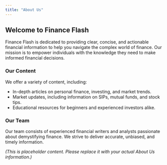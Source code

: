 ```yaml
---
title: "About Us"
---
```


## Welcome to Finance Flash

Finance Flash is dedicated to providing clear, concise, and actionable financial information to help you navigate the complex world of finance. Our mission is to empower individuals with the knowledge they need to make informed financial decisions.

### Our Content
We offer a variety of content, including:
- In-depth articles on personal finance, investing, and market trends.
- Market updates, including information on SIPs, mutual funds, and stock tips.
- Educational resources for beginners and experienced investors alike.

### Our Team
Our team consists of experienced financial writers and analysts passionate about demystifying finance. We strive to deliver accurate, unbiased, and timely information.

*(This is placeholder content. Please replace it with your actual About Us information.)*
